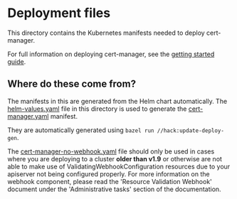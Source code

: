 # Deployment files

This directory contains the Kubernetes manifests needed to deploy cert-manager.

For full information on deploying cert-manager, see the [getting started guide](https://cert-manager.readthedocs.io/en/latest/getting-started/index.html).

## Where do these come from?

The manifests in this are generated from the Helm chart automatically.
The [helm-values.yaml](./helm-values.yaml) file in this directory is used to
generate the [cert-manager.yaml](./cert-manager.yaml) manifest.

They are automatically generated using `bazel run //hack:update-deploy-gen`.

The [cert-manager-no-webhook.yaml](./cert-manager-no-webhook.yaml) file should
only be used in cases where you are deploying to a cluster **older than v1.9**
or otherwise are not able to make use of ValidatingWebhookConfiguration
resources due to your apiserver not being configured properly.
For more information on the webhook component, please read the 'Resource
Validation Webhook' document under the 'Administrative tasks' section of the
documentation.
